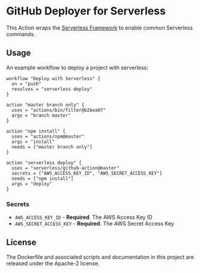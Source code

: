 # GitHub Deployer for Serverless

This Action wraps the [Serverless Framework](https://serverless.com) to enable common Serverless commands.

## Usage
An example workflow to deploy a project with serverless:


```
workflow "Deploy with Serverless" {
  on = "push"
  resolves = "serverless deploy"
}

action "master branch only" {
  uses = "actions/bin/filter@b2bea07"
  args = "branch master"
}

action "npm install" {
  uses = "actions/npm@master"
  args = "install"
  needs = ["master branch only"]
}

action "serverless deploy" {
  uses = "serverless/github-action@master"
  secrets = ["AWS_ACCESS_KEY_ID", "AWS_SECRET_ACCESS_KEY"]
  needs = ["npm install"]
  args = "deploy"
}
```

### Secrets

* `AWS_ACCESS_KEY_ID` - **Required**. The AWS Access Key ID
* `AWS_SECRET_ACCESS_KEY` - **Required**. The AWS Secret Access Key


## License

The Dockerfile and associated scripts and documentation in this project are released under the Apache-2 license.

